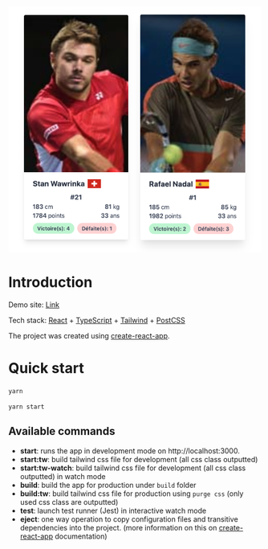 ![screenshot](images/demo.png)

# Introduction

Demo site: [Link](https://vibrant-hoover-7cf69c.netlify.com/)

Tech stack: [React](https://reactjs.org/) + [TypeScript](https://www.typescriptlang.org/) + [Tailwind](https://tailwindcss.com/) + [PostCSS](https://postcss.org/)

The project was created using [create-react-app](https://github.com/facebook/create-react-app/).

# Quick start

`yarn`

`yarn start`

## Available commands

- **start**: runs the app in development mode on http://localhost:3000.
- **start:tw**: build tailwind css file for development (all css class outputted)
- **start:tw-watch**: build tailwind css file for development (all css class outputted) in watch mode
- **build**: build the app for production under `build` folder
- **build:tw**: build tailwind css file for production using `purge css` (only used css class are outputted)
- **test**: launch test runner (Jest) in interactive watch mode
- **eject**: one way operation to copy configuration files and transitive dependencies into the project. (more information on this on [create-react-app](https://github.com/facebook/create-react-app/blob/master/packages/react-scripts/template/README.md) documentation)
